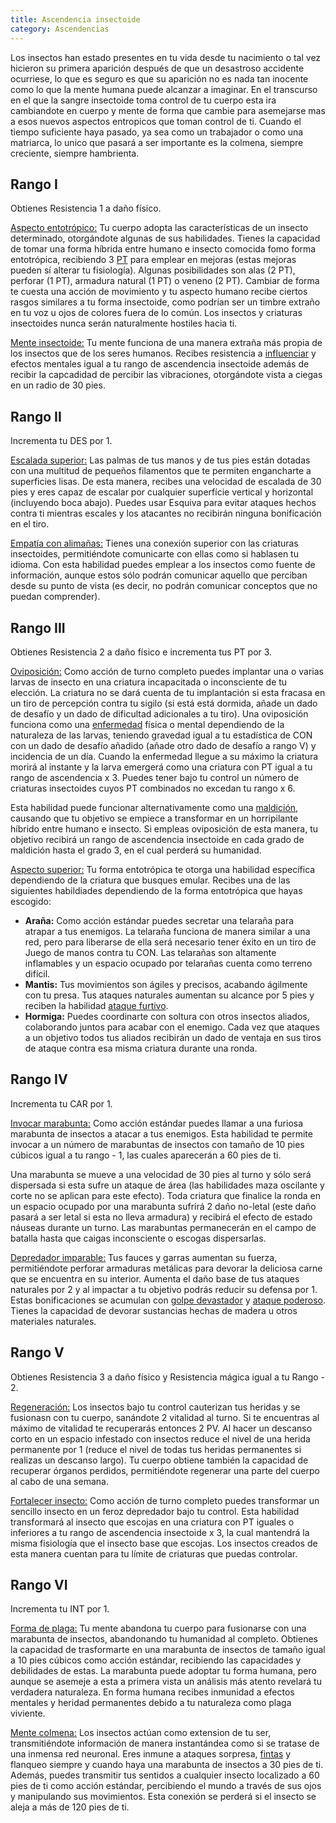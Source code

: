 ```yaml
---
title: Ascendencia insectoide
category: Ascendencias
---
```


Los insectos han estado presentes en tu vida desde tu nacimiento o tal vez hicieron su primera aparición después de que un desastroso accidente ocurriese, lo que es seguro es que su aparición no es nada tan inocente como lo que la mente humana puede alcanzar a imaginar. En el transcurso en el que la sangre insectoide toma control de tu cuerpo esta ira cambiandote en cuerpo y mente de forma que cambie para asemejarse mas a esos nuevos aspectos entropicos que toman control de ti. Cuando el tiempo suficiente haya pasado, ya sea como un trabajador o como una matriarca, lo unico que pasará a ser importante es la colmena, siempre creciente, siempre hambrienta.

## Rango I

Obtienes Resistencia 1 a daño físico.

<u>Aspecto entotrópico:</u> Tu cuerpo adopta las características de un insecto determinado, otorgándote algunas de sus habilidades. Tienes la capacidad de tomar una forma híbrida entre humano e insecto comocida fomo forma entotrópica, recibiendo 3 [PT](https://raldamain.com/rules/Reglas%20adicionales/crear%20criaturas.html#puntos-de-transformaci%C3%B3n) para emplear en mejoras (estas mejoras pueden sí alterar tu fisiología). Algunas posibilidades son alas (2 PT), perforar (1 PT), armadura natural (1 PT) o veneno (2 PT). Cambiar de forma te cuesta una acción de movimiento y tu aspecto humano recibe ciertos rasgos similares a tu forma insectoide, como podrían ser un timbre extraño en tu voz u ojos de colores fuera de lo común. Los insectos y criaturas insectoides nunca serán naturalmente hostiles hacia ti.

<u>Mente insectoide:</u> Tu mente funciona de una manera extraña más propia de los insectos que de los seres humanos. Recibes resistencia a [influenciar](https://raldamain.com/rules/Rangos/Social/influenciar.html) y efectos mentales igual a tu rango de ascendencia insectoide además de  recibir la capcadidad de percibir las vibraciones, otorgándote vista a ciegas en un radio de 30 pies. 

## Rango II

Incrementa tu DES por 1.

<u>Escalada superior:</u> Las palmas de tus manos y de tus pies están dotadas con una multitud de pequeños filamentos que te permiten engancharte a superficies lisas. De esta manera, recibes una velocidad de escalada de 30 pies y eres capaz de escalar por cualquier superfície vertical y horizontal (incluyendo boca abajo). Puedes usar Esquiva para evitar ataques hechos contra ti mientras escales y los atacantes no recibirán ninguna bonificación en el tiro.

<u>Empatía con alimañas:</u> Tienes una conexión superior con las criaturas insectoides, permitiéndote comunicarte con ellas como si hablasen tu idioma. Con esta habilidad puedes emplear a los insectos como fuente de información, aunque estos sólo podrán comunicar aquello que perciban desde su punto de vista (es decir, no podrán comunicar conceptos que no puedan comprender).  

## Rango III

Obtienes Resistencia 2 a daño físico e incrementa tus PT por 3.

<u>Oviposición:</u> Como acción de turno completo puedes implantar una o varias larvas de insecto en una criatura incapacitada o inconsciente de tu elección. La criatura no se dará cuenta de tu implantación si esta fracasa en un tiro de percepción contra tu sigilo (si está está dormida, añade un dado de desafío y un dado de dificultad adicionales a tu tiro). Una oviposición funciona como una [enfermedad](https://raldamain.com/rules/Reglas%20adicionales/venenos_enfermedades.html#enfermedades) física o mental dependiendo de la naturaleza de las larvas, teniendo gravedad igual a tu estadística de CON con un dado de desafío añadido (añade otro dado de desafío a rango V) y incidencia de un día. Cuando la enfermedad llegue a su máximo la criatura morirá al instante y la larva emergerá como una criatura con PT igual a tu rango de ascendencia x 3. Puedes tener bajo tu control un número de criaturas insectoides cuyos PT combinados no excedan tu rango x 6.

Esta habilidad puede funcionar alternativamente como una [maldición](https://raldamain.com/rules/Reglas%20adicionales/criaturas%20malditas.html), causando que tu objetivo se empiece a transformar en un horripilante híbrido entre humano e insecto. Si empleas oviposición de esta manera, tu objetivo recibirá un rango de ascendencia insectoide en cada grado de maldición hasta el grado 3, en el cual perderá su humanidad.

<u>Aspecto superior:</u> Tu forma entotrópica te otorga una habilidad específica dependiendo de la criatura que busques emular. Recibes una de las siguientes habildiades dependiendo de la forma entotrópica que hayas escogido:

- **Araña:** Como acción estándar puedes secretar una telaraña para atrapar a tus enemigos. La telaraña funciona de manera similar a una red, pero para liberarse de ella será necesario tener éxito en un tiro de Juego de manos contra tu CON. Las telarañas son altamente inflamables y un espacio ocupado por telarañas cuenta como terreno difícil.
- **Mantis:** Tus movimientos son ágiles y precisos, acabando ágilmente con tu presa. Tus ataques naturales aumentan su alcance por 5 pies y reciben la habilidad [ataque furtivo](https://raldamain.com/rules/Rangos/Armas/filos%20perforantes.html#rango-i).
- **Hormiga:** Puedes coordinarte con soltura con otros insectos aliados, colaborando juntos para acabar con el enemigo. Cada vez que ataques a un objetivo todos tus aliados recibirán un dado de ventaja en sus tiros de ataque contra esa misma criatura durante una ronda.

## Rango IV

Incrementa tu CAR por 1.

<u>Invocar marabunta:</u> Como acción estándar puedes llamar a una furiosa marabunta de insectos a atacar a tus enemigos. Esta habilidad te permite invocar a un número de marabuntas de insectos con tamaño de 10 pies cúbicos igual a tu rango - 1, las cuales aparecerán a 60 pies de ti.

Una marabunta se mueve a una velocidad de 30 pies al turno y sólo será dispersada si esta sufre un ataque de área (las habilidades maza oscilante y corte no se aplican para este efecto). Toda criatura que finalice la ronda en un espacio ocupado por una marabunta sufrirá 2 daño no-letal (este daño pasará a ser letal si esta no lleva armadura) y recibirá el efecto de estado náuseas durante un turno. Las marabuntas permanecerán en el campo de batalla hasta que caigas inconsciente o escogas dispersarlas.

<u>Depredador imparable:</u> Tus fauces y garras aumentan su fuerza, permitiéndote perforar armaduras metálicas para devorar la deliciosa carne que se encuentra en su interior. Aumenta el daño base de tus ataques naturales por 2 y al impactar a tu objetivo podrás reducir su defensa por 1. Estas bonificaciones se acumulan con [golpe devastador](https://raldamain.com/rules/Rangos/Armas/artes%20marciales.html#rango-iv) y [ataque poderoso](https://raldamain.com/rules/Rangos/Armas/filos%20cortantes.html#rango-ii). Tienes la capacidad de devorar sustancias hechas de madera u otros materiales naturales.

## Rango V

Obtienes Resistencia 3 a daño físico y Resistencia mágica igual a tu Rango - 2. 

<u>Regeneración:</u> Los insectos bajo tu control cauterizan tus heridas y se fusionasn con tu cuerpo, sanándote 2 vitalidad al turno. Si te encuentras al máximo de vitalidad te recuperarás entonces 2 PV. Al hacer un descanso corto en un espacio infestado con insectos reduce el nivel de una herida permanente por 1 (reduce el nivel de todas tus heridas permanentes si realizas un descanso largo). Tu cuerpo obtiene también la capacidad de recuperar órganos perdidos, permitiéndote regenerar una parte del cuerpo al cabo de una semana.

<u>Fortalecer insecto:</u> Como acción de turno completo puedes transformar un sencillo insecto en un feroz depredador bajo tu control. Esta habilidad transformará al insecto que escojas en una criatura con PT iguales o inferiores a tu rango de ascendencia insectoide x 3, la cual mantendrá la misma fisiología que el insecto base que escojas. Los insectos creados de esta manera cuentan para tu límite de criaturas que puedas controlar.

## Rango VI

Incrementa tu INT por 1.

<u>Forma de plaga:</u> Tu mente abandona tu cuerpo para fusionarse con una marabunta de insectos, abandonando tu humanidad al completo. Obtienes la capacidad de trasformarte en una marabunta de insectos de tamaño igual a 10 pies cúbicos como acción estándar, recibiendo las capacidades y debilidades de estas. La marabunta puede adoptar tu forma humana, pero aunque se asemeje a esta a primera vista un análisis más atento revelará tu verdadera naturaleza. En forma humana recibes inmunidad a efectos mentales y heridad permanentes debido a tu naturaleza como plaga viviente.

<u>Mente colmena:</u> Los insectos actúan como extension de tu ser, transmitiéndote información de manera instantándea como si se tratase de una inmensa red neuronal. Eres inmune a ataques sorpresa, [fintas](https://raldamain.com/rules/Rangos/Armas/filos%20perforantes.html#rango-ii) y flanqueo siempre y cuando haya una marabunta de insectos a 30 pies de ti. Además, puedes transmitir tus sentidos a cualquier insecto localizado a 60 pies de ti como acción estándar, percibiendo el mundo a través de sus ojos y manipulando sus movimientos. Esta conexión se perderá si el insecto se aleja a más de 120 pies de ti.